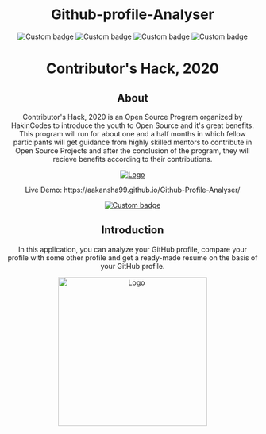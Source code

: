 <h1 align= "center"><b>Github-profile-Analyser</b></h1>

<p align="center">
<img alt="Custom badge" src="https://img.shields.io/github/issues/Aakansha99/Github-Profile-Analyser?style=social&logo=github">
<img alt="Custom badge" src="https://img.shields.io/github/issues-pr/Aakansha99/Github-Profile-Analyser?style=social&logo=github">
<img alt="Custom badge" src="https://img.shields.io/github/forks/Aakansha99/Github-Profile-Analyser?style=social">
<img alt="Custom badge" src="https://img.shields.io/github/stars/Aakansha99/Github-Profile-Analyser?style=social">
</p>

<h1 align= "center">Contributor's Hack, 2020</h1>

<h2 align="center">About</h2>

<p align="center">Contributor's Hack, 2020 is an Open Source Program organized by HakinCodes to introduce the youth to Open Source and it's great benefits. This program will run for about one and a half months in which fellow participants will get guidance from highly skilled mentors to contribute in Open Source Projects and after the conclusion of the program, they will recieve benefits according to their contributions.</p>

<p align="center">
  <a href="https://hakincodes.tech/">
    <img src="https://dev-to-uploads.s3.amazonaws.com/i/l03dhrni2dxfgi67hx78.jpeg" alt="Logo">
  </a>
</p>


<p align="center">Live Demo: https://aakansha99.github.io/Github-Profile-Analyser/</p>
<p align="center"><a href="https://aakansha99.github.io/Github-Profile-Analyser/"><img alt="Custom badge" src="https://img.shields.io/static/v1?label=LIVE%20DEMO&style=for-the-badge&message=https%3A%2F%2Faakansha99.github.io%2FGithub-Profile-Analyser%2F&color=red"></a></p>
<h2 align="center">Introduction</h2>

<p align="center">In this application, you can analyze your GitHub profile, compare your profile with some other profile and get a ready-made resume on the basis of your GitHub profile.</p>



<p align="center"><img src="https://media.giphy.com/media/du3J3cXyzhj75IOgvA/giphy.gif" alt="Logo" width="300"></p>

